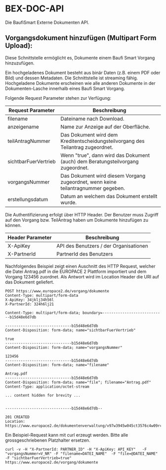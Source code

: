 BEX-DOC-API
===========

Die BaufiSmart Externe Dokumenten API.

Vorgangsdokument hinzufügen (Multipart Form Upload):
----------------------------------------------------

Diese Schnittstelle ermöglicht es, Dokumente einem Baufi Smart Vorgang hinzuzufügen. 

Ein hochgeladenes Dokument besteht aus binär Daten (z.B. einem PDF oder Bild) und dessen Metadaten. Die Schnittstelle ist streaming fähig. Hochgeladene Dokumente erscheinen wie alle anderen Dokumente in der Dokumenten-Lasche innerhalb eines Baufi Smart Vorgang.

Folgende Request Parameter stehen zur Verfügung:

Request Parameter | Beschreibung
-----|-------------
filename | Dateiname nach Download.
anzeigename | Name zur Anzeige auf der Oberfläche.
teilAntragNummer | Das Dokument wird dem Kreditentscheidungsteilvorgang des Teilantrag zugeordnet.
sichtbarFuerVertrieb | Wenn "true", dann wird das Dokument (auch) dem Beratungsteilvorgang zugeordnet.
vorgangsNummer | Das Dokument wird diesem Vorgang zugeordnet, wenn keine teilantragnummer gegeben.
erstellungsdatum | Datum an welchem das Dokument erstellt wurde.

Die Authentifizierung erfolgt über HTTP Header. Der Benutzer muss Zugriff auf den Vorgang bzw. TeilAntrag haben um Dokumente hinzufügen zu können.

Header Parameter | Beschreibung
-----------------|-------------
X-ApiKey         | API des Benutzers / der Organisationen
X-PartnerId      | PartnerId des Benutzers

Nachfolgendes Beispiel zeigt einen Auschnitt des HTTP Request, welcher die Datei Antrag.pdf in die EUROPACE 2 Plattform importiert und dem Vorgang 123456 zuordnet. Als Antwort wird im Location Header die URI auf das Dokument geliefert.


```
POST https://www.europace2.de/vorgang/dokumente
Content-Type: multipart/form-data
X-ApiKey: 34jklj34h56l
X-PartnerId: 324h6lj21
 
Content-Type: multipart/form-data; boundary=----------------------------b15d48e6d7db

------------------------------b15d48e6d7db
Content-Disposition: form-data; name="sichtbarFuerVertrieb"

true
------------------------------b15d48e6d7db
Content-Disposition: form-data; name="vorgangsNummer"

123456
------------------------------b15d48e6d7db
Content-Disposition: form-data; name="filename"

Antrag.pdf
------------------------------b15d48e6d7db
Content-Disposition: form-data; name="file"; filename="Antrag.pdf"
Content-Type: application/octet-stream

... content hidden for brevity ...


------------------------------b15d48e6d7db-- 

```


```
201 CREATED
Location: https://www.europace2.de/dokumentenverwaltung/v97w3945w045ct3576c4w09rczg4twc0r8563458utmwv49vw8e4p57bz45wiovu6e98457c
```


Ein Beispiel-Request kann mit curl erzeugt werden. Bitte alle grossgeschriebenen Platzhalter ersetzen.

```
curl -v -H "X-PartnerId: PARTNER_ID" -H "X-ApiKey: API_KEY"   -F "vorgangsNummer=V_NR" -F "filename=DATEI_NAME"  -F "file=@DATEI_NAME" -F "sichtbarFuerVertrieb=true" https://www.europace2.de/vorgang/dokumente
```

